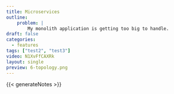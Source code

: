 ```yaml
---
title: Microservices
outline:
    problem: |
        My monolith application is getting too big to handle.
draft: false
categories:
  - features
tags: ["test2", "test3"]
video: N1XvFfCAXRk
layout: single
preview: 6-topology.png
---
```


{{< generateNotes >}}
